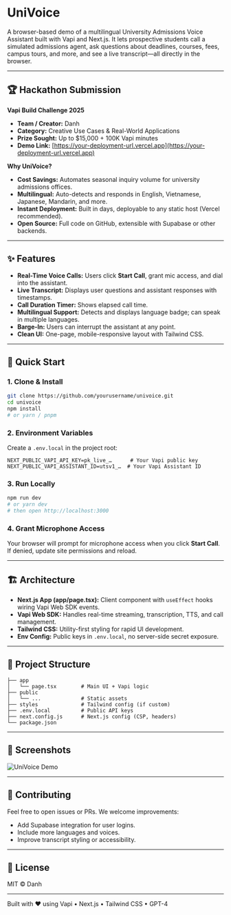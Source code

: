 # UniVoice

A browser-based demo of a multilingual University Admissions Voice Assistant built with Vapi and Next.js. It lets prospective students call a simulated admissions agent, ask questions about deadlines, courses, fees, campus tours, and more, and see a live transcript—all directly in the browser.

---

## 🏆 Hackathon Submission

**Vapi Build Challenge 2025**

- **Team / Creator:** Danh
- **Category:** Creative Use Cases & Real-World Applications
- **Prize Sought:** Up to \$15,000 + 100K Vapi minutes
- **Demo Link:** [https://your-deployment-url.vercel.app](https://your-deployment-url.vercel.app)

**Why UniVoice?**

- **Cost Savings:** Automates seasonal inquiry volume for university admissions offices.
- **Multilingual:** Auto-detects and responds in English, Vietnamese, Japanese, Mandarin, and more.
- **Instant Deployment:** Built in days, deployable to any static host (Vercel recommended).
- **Open Source:** Full code on GitHub, extensible with Supabase or other backends.

---

## ✨ Features

- **Real-Time Voice Calls:** Users click **Start Call**, grant mic access, and dial into the assistant.
- **Live Transcript:** Displays user questions and assistant responses with timestamps.
- **Call Duration Timer:** Shows elapsed call time.
- **Multilingual Support:** Detects and displays language badge; can speak in multiple languages.
- **Barge-In:** Users can interrupt the assistant at any point.
- **Clean UI:** One-page, mobile-responsive layout with Tailwind CSS.

---

## 🚀 Quick Start

### 1. Clone & Install

```bash
git clone https://github.com/yourusername/univoice.git
cd univoice
npm install
# or yarn / pnpm
```

### 2. Environment Variables

Create a `.env.local` in the project root:

```env
NEXT_PUBLIC_VAPI_API_KEY=pk_live_…      # Your Vapi public key
NEXT_PUBLIC_VAPI_ASSISTANT_ID=utsv1_…  # Your Vapi Assistant ID
```

### 3. Run Locally

```bash
npm run dev
# or yarn dev
# then open http://localhost:3000
```

### 4. Grant Microphone Access

Your browser will prompt for microphone access when you click **Start Call**. If denied, update site permissions and reload.

---

## 🏗️ Architecture

- **Next.js App (app/page.tsx):** Client component with `useEffect` hooks wiring Vapi Web SDK events.
- **Vapi Web SDK:** Handles real-time streaming, transcription, TTS, and call management.
- **Tailwind CSS:** Utility-first styling for rapid UI development.
- **Env Config:** Public keys in `.env.local`, no server-side secret exposure.

---

## 📁 Project Structure

```
├── app
│   └── page.tsx        # Main UI + Vapi logic
├── public
│   └── ...             # Static assets
├── styles              # Tailwind config (if custom)
├── .env.local          # Public API keys
├── next.config.js      # Next.js config (CSP, headers)
└── package.json
```

---

## 📸 Screenshots

![UniVoice Demo](./public/screenshot-demo.png)

---

## 🤝 Contributing

Feel free to open issues or PRs. We welcome improvements:

- Add Supabase integration for user logins.
- Include more languages and voices.
- Improve transcript styling or accessibility.

---

## 📄 License

MIT © Danh

---

Built with ❤️ using Vapi • Next.js • Tailwind CSS • GPT-4

